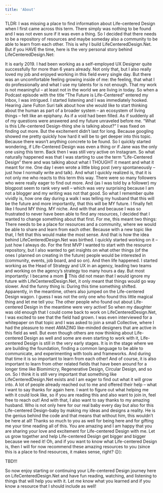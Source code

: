 ```yaml
---
title: 'About'
---
```


TLDR: I was missing a place to find information about Life-centered Design when I first came across this term. There simply was nothing to be found and I was not even sure if it was even a thing. So I decided that there needs to be a repository of resources and maybe someday also a community to be able to learn from each other. This is why I build LifeCenteredDesign.Net.
But if you HAVE the time, here is the very personal story behind LifeCenteredDesign.Net:

It is early 2019. I had been working as a self-employed UX Designer quite successfully for more than 6 years already. Not only that, but I also really loved my job and enjoyed working in this field every single day. But there was an uncomfortable feeling growing inside of me: the feeling, that what I do professionally and what I use my talents for is not enough. That my work is not meaningful – at least not in the world we are living in today.
So when a Podcast episode with the title “The Future is Life-Centered” entered my Inbox, I was intrigued. I started listening and I was immediately hooked. Hearing Jane Fulton Suri talk about how she would like to start thinking about the human as part of a broader system – an ecosystem of living things – felt like an epiphany. As if a void had been filled. As if suddenly all of my questions were answered and my future unraveled before me.
“What is this Life-centered Design-thing she is talking about?” I was fixed on finding out more. But the excitement didn’t last for long. Because googling showed me pretty quickly how hard it will be to get deeper into this topic. Because there wasn’t anything concrete to be found. So I quickly started wondering, if Life-Centered Design was even a thing or if Jane was the only one using this term.
Back then I was still very active on Instagram. So what naturally happened was that I was starting to use the term “Life-Centered Design” there and was talking about what I THOUGHT it meant and what it meant for me. One day I even wrote a little blog post (very spontaneously – just how I normally write and talk). And what I quickly realized is, that it is not only me who reacts to this term this way. There were so many followers who were really eager to find out more. And (as I was told by a follower) my blogpost seem to rank very well – which was very surprising because I am not a blogger and my writing was not that good.
So what I remember quite vividly is, how one day during a walk I was telling my husband that this will be the future and more importantly, that this will be MY future. I finally felt like I found MY thing. MY niche. And with that and because I was so frustrated to never have been able to find any resources, I decided that I wanted to change something about that first. For me, this meant two things: There needs to be a place for resources and a community, where we would be able to share and learn from each other. Because with a new topic like that, I felt that this would make the most sense.
And that is how the idea behind LifeCenteredDesign.Net was birthed. I quickly started working on it – just how I always do. For the first MVP I wanted to start with the resource repository, but I also wanted to get insights on what other things (of the ones I planned on creating in the future) people would be interested in (community, events, job board, and so on).
And then life happened. I started working as the Head of Strategy and UX in an agency, leading two teams and working on the agency’s strategy too many hours a day. But most importantly: I became a mom 🥰
This did not mean that I would ignore my future with LifeCenteredDesign.Net, it only meant that things would go way slower.
And the funny thing is: During this time something shifted. Apparently, in the meantime, others also jumped on the Life-centered Design wagon. I guess I was not the only one who found this little magical thing and let me tell you: The other people who found out about Life-centered Design in the meantime were very active!
So when my daughter was old enough that I could come back to work on LifeCenteredDesign.Net, I was excited to see that the field had grown. I was even interviewed for a whitepaper on that topic and I was asked to join a small Collective, where I had the pleasure to meet AMAZING like-minded designers that are active in this field as well.
But even though others are now thinking about Life-centered Design as well and some are even starting to work with it, Life-centered Design is still in the very early stages. It is in the stage where we are building the foundation, finding a common language to be able to communicate, and experimenting with tools and frameworks. And during that time it is so important to learn from each other! And of course, it is also important to learn from other related fields that have been around for a longer time like Biomimicry, Regenerative Design, Circular Design, and so on.
So I think it is still very important that something like LifeCenteredDesign.Net exists and I am eager to find out what it will grow into. A lot of people already reached out to me and offered their help – what I want to say thanks for again here. I want to figure out what helping me with it could look like, so if you are reading this and also want to join in, feel free to reach out!
And with that, I also want to say thanks to my amazing husband. Who is not only here for our real baby every day but also for this Life-centered Design-baby by making my ideas and designs a reality. He is the genius behind the code and that means that without him, this wouldn’t be here at all!
Thanks so much to you as well for being here and for gifting me your time reading all of this. You are amazing and I am happy that you are sharing your love and excitement for Life-centered Design with me. Let us grow together and help Life-centered Design get bigger and bigger because we need it!
Oh, and if you want to know what Life-centered Design is, then I will for now recommend these amazing resources to you (since this is a place to find resources, it makes sense, right? 😉):

TBD!!!

So now enjoy starting or continuing your Life-centered Design journey here on LifeCenteredDesign.Net and have fun reading, watching, and listening to things that will help you with it. Let me know what you learned and if you know a resource that I should include as well!
